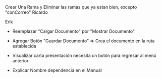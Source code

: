 Crear Una Rama y Eliminar las ramas que ya estan bien, excepto "conCorreo"
Ricardo

Erik
- Reemplazar "Cargar Documento" por "Mostrar Documento"
- Agregar Botón "Guardar Documento" => Crea el documento en la ruta establecida
- Visualizar carta presentación necesita un botón para regresar al menú anterior

- Explicar Nombre dependencia en el Manual
